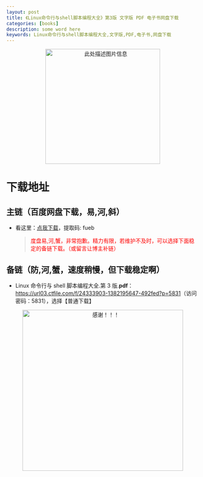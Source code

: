 ```yaml
---
layout: post
title: 《Linux命令行与shell脚本编程大全》第3版 文字版 PDF 电子书网盘下载
categories: [books]
description: some word here
keywords: Linux命令行与shell脚本编程大全,文字版,PDF,电子书,网盘下载
---
```


<div align="center"><img src="https://pic.imgdb.cn/item/67063d1fd29ded1a8c829bea.png" alt="此处描述图片信息" width="300px" height="auto"></div>

# 下载地址

## 主链（百度网盘下载，易,河,斜）

- 看这里：[点我下载](https://pan.baidu.com/s/1iMXUbSbtZQZjDcqDmnWUyw?pwd=fueb)，提取码: fueb

  > <p style="color:red" >度盘易,河,蟹，非常抱歉。精力有限，若维护不及时，可以选择下面稳定的备链下载。（或留言让博主补链）</p>

## 备链（防,河,蟹，速度稍慢，但下载稳定啊）

- Linux 命令行与 shell 脚本编程大全.第 3 版.**pdf**：<https://url03.ctfile.com/f/24333903-1382195647-492fed?p=5831>（访问密码：5831），选择【普通下载】

<div align="center"><img src="https://pic.imgdb.cn/item/6707df6bd29ded1a8ce37031.gif" alt="感谢！！！" width="420px" height="auto"/></div>
